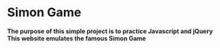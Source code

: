 <h1>Simon Game</h1>
<strong>The purpose of this simple project is to practice Javascript and jQuery</strong> <br>
<strong>This website emulates the famous Simon Game</strong>
